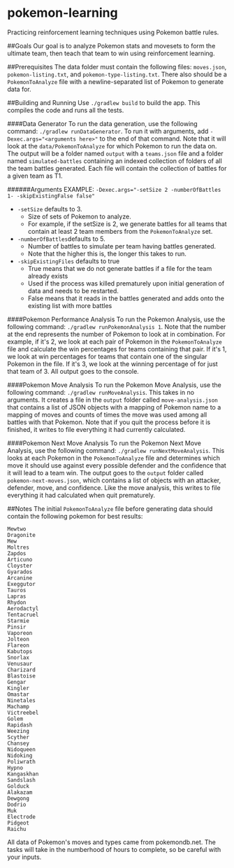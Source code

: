 # pokemon-learning
Practicing reinforcement learning techniques using Pokemon battle rules.

##Goals
Our goal is to analyze Pokemon stats and movesets to form the ultimate team, then teach that team to win using reinforcement learning.

##Prerequisites
The data folder must contain the following files: `moves.json`, `pokemon-listing.txt`, and `pokemon-type-listing.txt`.
There also should be a `PokemonToAnalyze` file with a newline-separated list of Pokemon to generate data for.

##Building and Running
Use `./gradlew build` to build the app.
This compiles the code and runs all the tests.

####Data Generator 
To run the data generation, use the following command: `./gradlew runDataGenerator`. 
To run it with arguments, add `-Dexec.args="<arguments here>"` to the end of that command.
Note that it will look at the `data/PokemonToAnalyze` for which Pokemon to run the data on.
The output will be a folder named `output` with a `teams.json` file and a folder named `simulated-battles` containing an indexed collection of folders of all the team battles generated.
Each file will contain the collection of battles for a given team as T1.

######Arguments
EXAMPLE: `-Dexec.args="-setSize 2 -numberOfBattles 1- -skipExistingFalse false"`
* `-setSize` defaults to 3.
    * Size of sets of Pokemon to analyze.
    * For example, if the setSize is 2, we generate battles for all teams that contain at least 2 team members from the `PokemonToAnalyze` set.
* `-numberOfBattles`defaults to 5.
    * Number of battles to simulate per team having battles generated.
    * Note that the higher this is, the longer this takes to run.
* `-skipExistingFiles` defaults to true
    * True means that we do not generate battles if a file for the team already exists
    * Used if the process was killed prematurely upon initial generation of data and needs to be restarted.
    * False means that it reads in the battles generated and adds onto the existing list with more battles
    
####Pokemon Performance Analysis
To run the Pokemon Analysis, use the following command: `./gradlew runPokemonAnalysis 1`. 
Note that the number at the end represents the number of Pokemon to look at in combination.
For example, if it's 2, we look at each pair of Pokemon in the `PokemonToAnalyze` file and calculate the win percentages for teams containing that pair.
If it's 1, we look at win percentages for teams that contain one of the singular Pokemon in the file.
If it's 3, we look at the winning percentage of for just that team of 3.
All output goes to the console.

####Pokemon Move Analysis
To run the Pokemon Move Analysis, use the following command: `./gradlew runMoveAnalysis`.
This takes in no arguments. It creates a file in the `output` folder called `move-analysis.json` that contains a list of JSON objects with a mapping of Pokemon name to a mapping of moves and counts of times the move was used among all battles with that Pokemon.
Note that if you quit the process before it is finished, it writes to file everything it had currently calculated.

####Pokemon Next Move Analysis
To run the Pokemon Next Move Analysis, use the following command: `./gradlew runNextMoveAnalysis`. 
This looks at each Pokemon in the `PokemonToAnalyze` file and determines which move it should use against every possible defender and the confidence that it will lead to a team win.
The output goes to the `output` folder called `pokemon-next-moves.json`, which contains a list of objects with an attacker, defender, move, and confidence.
Like the move analysis, this writes to file everything it had calculated when quit prematurely.

##Notes
The initial `PokemonToAnalyze` file before generating data should contain the following pokemon for best results:

    Mewtwo
    Dragonite
    Mew
    Moltres
    Zapdos
    Articuno
    Cloyster
    Gyarados
    Arcanine
    Exeggutor
    Tauros
    Lapras
    Rhydon
    Aerodactyl
    Tentacruel
    Starmie
    Pinsir
    Vaporeon
    Jolteon
    Flareon
    Kabutops
    Snorlax
    Venusaur
    Charizard
    Blastoise
    Gengar
    Kingler
    Omastar
    Ninetales
    Machamp
    Victreebel
    Golem
    Rapidash
    Weezing
    Scyther
    Chansey
    Nidoqueen
    Nidoking
    Poliwrath
    Hypno
    Kangaskhan
    Sandslash
    Golduck
    Alakazam
    Dewgong
    Dodrio
    Muk
    Electrode
    Pidgeot
    Raichu
    
All data of Pokemon's moves and types came from pokemondb.net.
The tasks will take in the numberhood of hours to complete, so be careful with your inputs.
